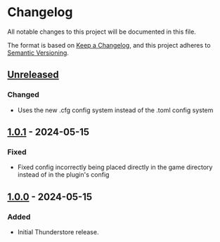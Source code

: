 # Changelog

All notable changes to this project will be documented in this file.

The format is based on [Keep a Changelog](https://keepachangelog.com/en/1.1.0/),
and this project adheres to [Semantic Versioning](https://semver.org/spec/v2.0.0.html).

## [Unreleased]

### Changed
- Uses the new .cfg config system instead of the .toml config system

## [1.0.1] - 2024-05-15

### Fixed

- Fixed config incorrectly being placed directly in the game directory instead of in the plugin's config

## [1.0.0] - 2024-05-15

### Added

- Initial Thunderstore release.

[unreleased]: https://github.com/SGG-Modding/DemonDaemon/compare/1.0.1...HEAD
[1.0.1]: https://github.com/SGG-Modding/DemonDaemon/compare/1.0.0...1.0.1
[1.0.0]: https://github.com/SGG-Modding/DemonDaemon/compare/8e5c63e18b6e26218aea36d9d28e7ec0dfa66025...1.0.0
